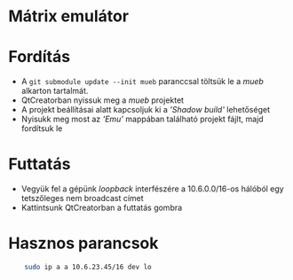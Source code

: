 Mátrix emulátor
===============

# Fordítás

 * A ```git submodule update --init mueb``` paranccsal töltsük le a _mueb_ alkarton tartalmát. 
 * QtCreatorban nyissuk meg a _mueb_ projektet
 * A projekt beállításai alatt kapcsoljuk ki a _'Shadow build'_ lehetőséget
 * Nyisukk meg most az _'Emu'_ mappában található projekt fájlt, majd fordítsuk le

# Futtatás
 * Vegyük fel a gépünk _loopback_ interfészére a 10.6.0.0/16-os hálóból egy tetszőleges nem broadcast címet
 * Kattintsunk QtCreatorban a futtatás gombra

# Hasznos parancsok

```bash
    sudo ip a a 10.6.23.45/16 dev lo
```
